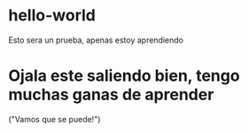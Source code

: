 # hello-world
Esto sera un prueba, apenas estoy aprendiendo
# Ojala este saliendo bien, tengo muchas ganas de aprender
("Vamos que se puede!")
